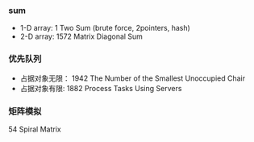 ### sum
* 1-D array:
1 Two Sum (brute force, 2pointers, hash)
* 2-D array:
1572 Matrix Diagonal Sum
### 优先队列
* 占据对象无限：
1942 The Number of the Smallest Unoccupied Chair
* 占据对象有限:
1882 Process Tasks Using Servers
### 矩阵模拟
54 Spiral Matrix